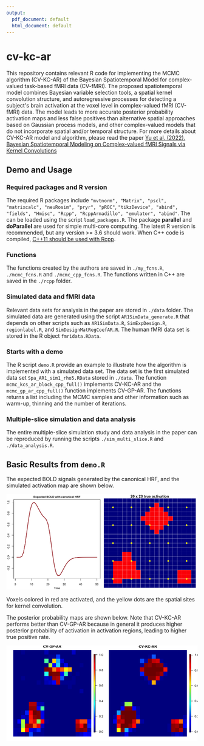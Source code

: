 ```yaml
---
output:
  pdf_document: default
  html_document: default
---
```

# cv-kc-ar

This repository contains relevant R code for implementing the MCMC algorithm (CV-KC-AR) of the Bayesian Spatiotemporal Model for complex-valued task-based fMRI data (CV-fMRI). The proposed spatiotemporal model combines Bayesian variable selection tools, a spatial kernel convolution structure, and autoregressive processes for detecting a subject's brain activation at the voxel level in complex-valued fMRI (CV-fMRI) data. The model leads to more accurate posterior probability activation maps and less false positives than alternative spatial approaches based on Gaussian process models, and other complex-valued models that do not incorporate spatial and/or temporal structure. For more details about CV-KC-AR model and algorithm, please read the paper [Yu et al. (2022). Bayesian Spatiotemporal Modeling on Complex-valued fMRI Signals via Kernel Convolutions]()

## Demo and Usage

### Required packages and R version
The required R packages include `"mvtnorm", "Matrix", "pscl", "matrixcalc", "neuRosim", "pryr", "pROC"`, `"tikzDevice", "abind", "fields", "Hmisc", "Rcpp", "RcppArmadillo", "emulator", "abind"`. The can be loaded using the script `load_packages.R`. The package **parallel** and **doParallel** are used for simple multi-core computing. The latest R version is recommended, but any version >= 3.6 should work. When C++ code is compiled, [C++11 should be used with Rcpp](https://gallery.rcpp.org/articles/first-steps-with-C++11/).

### Functions
The functions created by the authors are saved in `./my_fcns.R`, `./mcmc_fcns.R` and `./mcmc_cpp_fcns.R`. The functions written in C++ are saved in the `./rcpp` folder.


### Simulated data and fMRI data
Relevant data sets for analysis in the paper are stored in `./data` folder. The simulated data are generated using the script `AR1SimData_generate.R` that depends on other scripts such as `AR1SimData.R`, `SimExpDesign.R`, `regionlabel.R`, and `SimDesignMatRegCoefAR.R`. The human fMRI data set is stored in the R object `fmridata.RData`.


### Starts with a demo
The R script `demo.R` provide an example to illustrate how the algorithm is implemented with a simulated data set. The data set is the first simulated data set `Spa_AR1_sim1_rho5.RData` stored in `./data`. The function `mcmc_kcs_ar_block_cpp_full()` implements CV-KC-AR and the `mcmc_gp_ar_cpp_full()` function implements CV-GP-AR. The functions returns a list including the MCMC samples and other information such as warm-up, thinning and the number of iterations.


### Multiple-slice simulation and data analysis
The entire multiple-slice simulation study and data analysis in the paper can be reproduced by running the scripts `./sim_multi_slice.R` and `./data_analysis.R`.

## Basic Results from `demo.R`

The expected BOLD signals generated by the canonical HRF, and the simulated activation map are shown below.

![](images/sim_data.png)

Voxels colored in red are activated, and the yellow dots are the spatial sites for kernel convolution.

The posterior probability maps are shown below. Note that CV-KC-AR performs better than CV-GP-AR because in general it produces higher posterior probability of activation in activation regions, leading to higher true positive rate.


![](images/post_prob.png)








